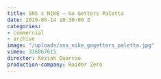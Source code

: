 ```yaml
---
title: SNS x NIKE — Go Getters Paletta
date: 2019-05-14 10:30:00 Z
categories:
- commercial
- archive
image: "/uploads/sns_nike_gogetters_paletta.jpg"
vimeo: 336067615
director: Keziah Quarcoo
production-company: Raider Zero
---
```


